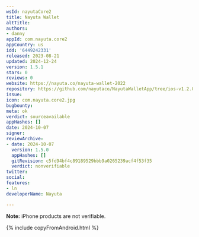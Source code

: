 ```yaml
---
wsId: nayutaCore2
title: Nayuta Wallet
altTitle: 
authors:
- danny
appId: com.nayuta.core2
appCountry: us
idd: '6449242331'
released: 2023-08-21
updated: 2024-12-24
version: 1.5.1
stars: 0
reviews: 0
website: https://nayuta.co/nayuta-wallet-2022
repository: https://github.com/nayutaco/NayutaWalletApp/tree/ios-v1.2.0
issue: 
icon: com.nayuta.core2.jpg
bugbounty: 
meta: ok
verdict: sourceavailable
appHashes: []
date: 2024-10-07
signer: 
reviewArchive:
- date: 2024-10-07
  version: 1.5.0
  appHashes: []
  gitRevision: c5fd94bf4c89189529bbb9a0265239acf4f53f35
  verdict: nonverifiable
twitter: 
social: 
features:
- ln
developerName: Nayuta

---
```


**Note:** iPhone products are not verifiable.

{% include copyFromAndroid.html %}